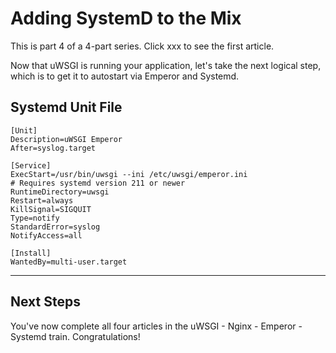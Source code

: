 Adding SystemD to the Mix
=========================

This is part 4 of a 4-part series. Click xxx to see the first article.

Now that uWSGI is running your application, let's take the next logical
step, which is to get it to autostart via Emperor and Systemd.




Systemd Unit File
-----------------

    [Unit]
    Description=uWSGI Emperor
    After=syslog.target

    [Service]
    ExecStart=/usr/bin/uwsgi --ini /etc/uwsgi/emperor.ini
    # Requires systemd version 211 or newer
    RuntimeDirectory=uwsgi
    Restart=always
    KillSignal=SIGQUIT
    Type=notify
    StandardError=syslog
    NotifyAccess=all

    [Install]
    WantedBy=multi-user.target



---

Next Steps
----------

You've now complete all four articles in the uWSGI - Nginx - Emperor - Systemd train. Congratulations!

